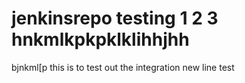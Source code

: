 # jenkinsrepo testing 1 2 3 hnkmlkpkpklklihhjhh
bjnkml[p
this is to test out the integration
new line test

